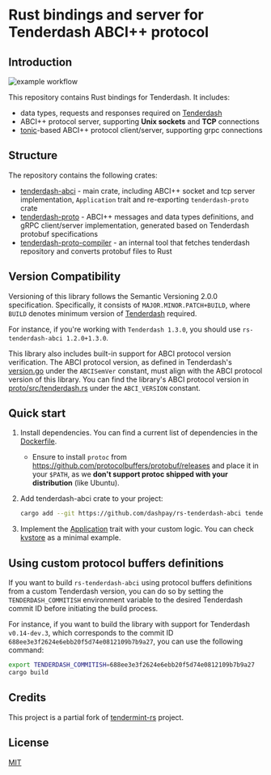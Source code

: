# Rust bindings and server for Tenderdash ABCI++ protocol

## Introduction

![example workflow](https://github.com/dashpay/rs-tenderdash-abci/actions/workflows/test.yml/badge.svg?branch=master)

This repository contains Rust bindings for Tenderdash. It includes:

* data types, requests and responses required on [Tenderdash]
* ABCI++ protocol server, supporting **Unix sockets** and **TCP** connections
* [tonic](https://docs.rs/tonic/latest/tonic/)-based ABCI++ protocol client/server, supporting grpc connections

## Structure

The repository contains the following crates:

* [tenderdash-abci](./abci/) - main crate, including ABCI++ socket and tcp server implementation, `Application` trait and re-exporting `tenderdash-proto` crate
* [tenderdash-proto](./proto/) - ABCI++ messages and data types definitions, and gRPC client/server implementation, generated based on Tenderdash protobuf specifications
* [tenderdash-proto-compiler](./proto-compiler/) - an internal tool that fetches tenderdash repository and converts protobuf files to Rust

## Version Compatibility

Versioning of this library follows the Semantic Versioning 2.0.0 specification. Specifically, it consists of
`MAJOR.MINOR.PATCH+BUILD`, where `BUILD` denotes minimum version of [Tenderdash] required.

For instance, if you're working with `Tenderdash 1.3.0`, you should use `rs-tenderdash-abci 1.2.0+1.3.0`.

This library also includes built-in support for ABCI protocol version verification. The ABCI protocol version, as defined in Tenderdash's [version.go](https://github.com/dashpay/tenderdash/blob/HEAD/version/version.go) under the `ABCISemVer` constant, must align with the ABCI protocol version of this library. You can find the library's ABCI protocol version in [proto/src/tenderdash.rs](proto/src/tenderdash.rs) under the `ABCI_VERSION` constant.

## Quick start

1. Install dependencies. You can find a current list of dependencies in the [Dockerfile](Dockerfile-debian).
   * Ensure to install `protoc` from <https://github.com/protocolbuffers/protobuf/releases> and place it in your `$PATH`, as we
   **don't support protoc shipped with your distribution** (like Ubuntu).
2. Add tenderdash-abci crate to your project:

    ```bash
    cargo add --git https://github.com/dashpay/rs-tenderdash-abci tenderdash-abci
    ```

3. Implement the [Application](abci/src/application.rs) trait with your custom logic. You can check [kvstore](abci/tests/kvstore.rs) as a minimal example.

## Using custom protocol buffers definitions

If you want to build `rs-tenderdash-abci` using protocol buffers definitions from a custom Tenderdash version, you can do so by setting the `TENDERDASH_COMMITISH` environment variable to the desired Tenderdash commit ID before initiating the build process.

For instance, if you want to build the library with support for Tenderdash `v0.14-dev.3`, which corresponds to the commit ID `688ee3e3f2624e6ebb20f5d74e0812109b7b9a27`, you can use the following command:

```bash
export TENDERDASH_COMMITISH=688ee3e3f2624e6ebb20f5d74e0812109b7b9a27
cargo build
```

## Credits

This project is a partial fork of [tendermint-rs] project.

## License

[MIT](LICENSE.md)

[Tenderdash]: https://github.com/dashpay/tenderdash
[tendermint-rs]: https://github.com/informalsystems/tendermint-rs

